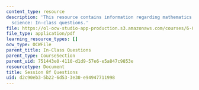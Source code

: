 ```yaml
---
content_type: resource
description: 'This resource contains information regarding mathematics for computer
  science: In-class questions.'
file: https://ol-ocw-studio-app-production.s3.amazonaws.com/courses/6-042j-mathematics-for-computer-science-spring-2015/d2c90eb35b226d533e30e94947711998_MIT6_042JS15_cp8f.pdf
file_type: application/pdf
learning_resource_types: []
ocw_type: OCWFile
parent_title: In-Class Questions
parent_type: CourseSection
parent_uid: 751443e0-4110-d1d9-57e6-e5a847c9853e
resourcetype: Document
title: Session 8f Questions
uid: d2c90eb3-5b22-6d53-3e30-e94947711998
---
```

